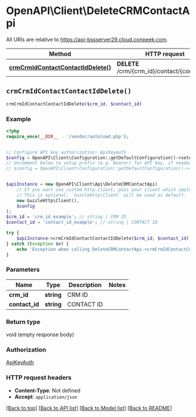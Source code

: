 # OpenAPI\Client\DeleteCRMContactApi

All URIs are relative to https://api-bssserver29.cloud.conpeek.com.

Method | HTTP request | Description
------------- | ------------- | -------------
[**crmCrmIdContactContactIdDelete()**](DeleteCRMContactApi.md#crmCrmIdContactContactIdDelete) | **DELETE** /crm/{crm_id}/contact/{contact_id} | 


## `crmCrmIdContactContactIdDelete()`

```php
crmCrmIdContactContactIdDelete($crm_id, $contact_id)
```



### Example

```php
<?php
require_once(__DIR__ . '/vendor/autoload.php');


// Configure API key authorization: ApiKeyAuth
$config = OpenAPI\Client\Configuration::getDefaultConfiguration()->setApiKey('Authorization', 'YOUR_API_KEY');
// Uncomment below to setup prefix (e.g. Bearer) for API key, if needed
// $config = OpenAPI\Client\Configuration::getDefaultConfiguration()->setApiKeyPrefix('Authorization', 'Bearer');


$apiInstance = new OpenAPI\Client\Api\DeleteCRMContactApi(
    // If you want use custom http client, pass your client which implements `GuzzleHttp\ClientInterface`.
    // This is optional, `GuzzleHttp\Client` will be used as default.
    new GuzzleHttp\Client(),
    $config
);
$crm_id = 'crm_id_example'; // string | CRM ID
$contact_id = 'contact_id_example'; // string | CONTACT ID

try {
    $apiInstance->crmCrmIdContactContactIdDelete($crm_id, $contact_id);
} catch (Exception $e) {
    echo 'Exception when calling DeleteCRMContactApi->crmCrmIdContactContactIdDelete: ', $e->getMessage(), PHP_EOL;
}
```

### Parameters

Name | Type | Description  | Notes
------------- | ------------- | ------------- | -------------
 **crm_id** | **string**| CRM ID |
 **contact_id** | **string**| CONTACT ID |

### Return type

void (empty response body)

### Authorization

[ApiKeyAuth](../../README.md#ApiKeyAuth)

### HTTP request headers

- **Content-Type**: Not defined
- **Accept**: `application/json`

[[Back to top]](#) [[Back to API list]](../../README.md#endpoints)
[[Back to Model list]](../../README.md#models)
[[Back to README]](../../README.md)
